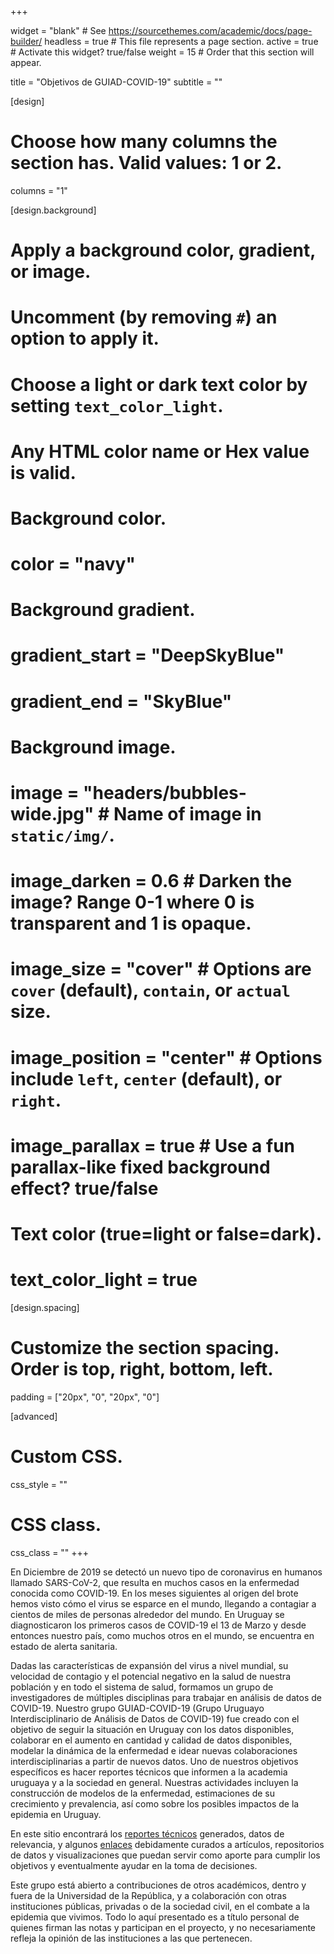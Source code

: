 +++

widget = "blank"  # See https://sourcethemes.com/academic/docs/page-builder/
headless = true  # This file represents a page section.
active = true  # Activate this widget? true/false
weight = 15  # Order that this section will appear.

title = "Objetivos de GUIAD-COVID-19"
subtitle = ""

[design]
  # Choose how many columns the section has. Valid values: 1 or 2.
  columns = "1"

[design.background]
  # Apply a background color, gradient, or image.
  #   Uncomment (by removing `#`) an option to apply it.
  #   Choose a light or dark text color by setting `text_color_light`.
  #   Any HTML color name or Hex value is valid.

  # Background color.
  # color = "navy"
  
  # Background gradient.
  # gradient_start = "DeepSkyBlue"
  # gradient_end = "SkyBlue"
  
  # Background image.
  # image = "headers/bubbles-wide.jpg"  # Name of image in `static/img/`.
  # image_darken = 0.6  # Darken the image? Range 0-1 where 0 is transparent and 1 is opaque.
  # image_size = "cover"  #  Options are `cover` (default), `contain`, or `actual` size.
  # image_position = "center"  # Options include `left`, `center` (default), or `right`.
  # image_parallax = true  # Use a fun parallax-like fixed background effect? true/false

  # Text color (true=light or false=dark).
  # text_color_light = true

[design.spacing]
  # Customize the section spacing. Order is top, right, bottom, left.
  padding = ["20px", "0", "20px", "0"]

[advanced]
 # Custom CSS. 
 css_style = ""
 
 # CSS class.
 css_class = ""
+++

En Diciembre de 2019 se detectó un nuevo tipo de coronavirus en humanos llamado SARS-CoV-2, que resulta en muchos casos en la enfermedad conocida como COVID-19. En los meses siguientes al origen del brote hemos visto cómo el virus se esparce en el mundo, llegando a contagiar a cientos de miles de personas alrededor del mundo. En Uruguay se diagnosticaron los primeros casos de COVID-19 el 13 de Marzo y desde entonces nuestro país, como muchos otros en el mundo, se encuentra en estado de alerta sanitaria.

Dadas las características de expansión del virus a nivel mundial, su velocidad de contagio y el potencial negativo en la salud de nuestra población y en todo el sistema de salud, formamos un grupo de investigadores de múltiples disciplinas para trabajar en análisis de datos de COVID-19. Nuestro grupo GUIAD-COVID-19 (Grupo Uruguayo Interdisciplinario de Análisis de Datos de COVID-19) fue creado con el objetivo de seguir la situación en Uruguay con los datos disponibles, colaborar en el aumento en cantidad y calidad de datos disponibles, modelar la dinámica de la enfermedad e idear nuevas colaboraciones interdisciplinarias a partir de nuevos datos. Uno de nuestros objetivos específicos es hacer reportes técnicos que informen a la academia uruguaya y a la sociedad en general. Nuestras actividades incluyen la construcción de modelos de la enfermedad, estimaciones de su crecimiento y prevalencia, así como sobre los posibles impactos de la epidemia en Uruguay.

En este sitio encontrará los  [reportes técnicos](/#publications) generados, datos de relevancia, y algunos [enlaces](/links) debidamente curados a artículos, repositorios de datos y visualizaciones que puedan servir como aporte para cumplir los objetivos y eventualmente ayudar en la toma de decisiones.

Este grupo está abierto a contribuciones de otros académicos, dentro y fuera de la Universidad de la República, y a colaboración con otras instituciones públicas, privadas o de la sociedad civil, en el combate a la epidemia que vivimos. Todo lo aquí presentado es a título personal de quienes firman las notas y participan en el proyecto, y no necesariamente refleja la opinión de las instituciones a las que pertenecen.

